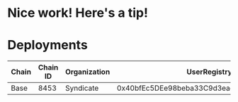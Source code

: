 # Nice work! Here's a tip!

# Deployments
| Chain | Chain ID | Organization | UserRegistry | Tip | SlashTip |
|-------|----------|--------------|--------------|-----|----------|
| Base  | 8453     | Syndicate    | 0x40bfEc5DEe98beba33C9d3eac8991b6d0c694B2d | 0xA19e91f5c794BBe0632cC14bB51Db434573246e2 | 0xA7FA3cAf959C059c72252715Cf6bA800639243Cc |

